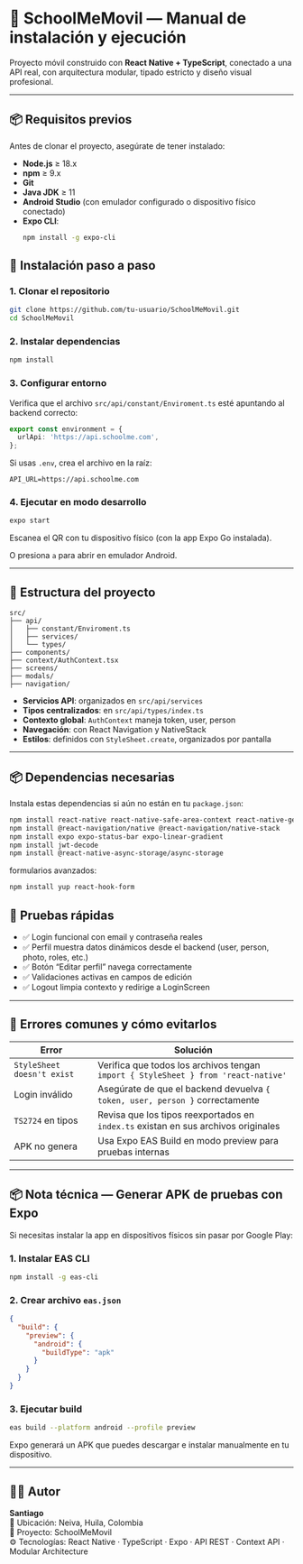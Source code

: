 # 📱 SchoolMeMovil — Manual de instalación y ejecución

Proyecto móvil construido con **React Native + TypeScript**, conectado a una API real, con arquitectura modular, tipado estricto y diseño visual profesional.

---

## 📦 Requisitos previos

Antes de clonar el proyecto, asegúrate de tener instalado:

- **Node.js** ≥ 18.x  
- **npm** ≥ 9.x  
- **Git**
- **Java JDK** ≥ 11  
- **Android Studio** (con emulador configurado o dispositivo físico conectado)
- **Expo CLI**:
  ```bash
  npm install -g expo-cli
  ```

## 🚀 Instalación paso a paso

### 1. Clonar el repositorio
```bash
git clone https://github.com/tu-usuario/SchoolMeMovil.git
cd SchoolMeMovil
```

### 2. Instalar dependencias
```bash
npm install
```

### 3. Configurar entorno
Verifica que el archivo `src/api/constant/Enviroment.ts` esté apuntando al backend correcto:

```ts
export const environment = {
  urlApi: 'https://api.schoolme.com',
};
```

Si usas `.env`, crea el archivo en la raíz:

```env
API_URL=https://api.schoolme.com
```

### 4. Ejecutar en modo desarrollo
```bash
expo start
```
Escanea el QR con tu dispositivo físico (con la app Expo Go instalada).  

O presiona `a` para abrir en emulador Android.

---

## 📁 Estructura del proyecto
```
src/
├── api/
│   ├── constant/Enviroment.ts
│   ├── services/
│   └── types/
├── components/
├── context/AuthContext.tsx
├── screens/
├── modals/
├── navigation/
```

- **Servicios API**: organizados en `src/api/services`  
- **Tipos centralizados**: en `src/api/types/index.ts`  
- **Contexto global**: `AuthContext` maneja token, user, person  
- **Navegación**: con React Navigation y NativeStack  
- **Estilos**: definidos con `StyleSheet.create`, organizados por pantalla  

---

## 📦 Dependencias necesarias
Instala estas dependencias si aún no están en tu `package.json`:

```bash
npm install react-native react-native-safe-area-context react-native-gesture-handler react-native-reanimated react-native-screens react-native-vector-icons
npm install @react-navigation/native @react-navigation/native-stack
npm install expo expo-status-bar expo-linear-gradient
npm install jwt-decode
npm install @react-native-async-storage/async-storage
```

formularios avanzados:
```bash
npm install yup react-hook-form
```


## 🧪 Pruebas rápidas
- ✅ Login funcional con email y contraseña reales  
- ✅ Perfil muestra datos dinámicos desde el backend (user, person, photo, roles, etc.)  
- ✅ Botón “Editar perfil” navega correctamente  
- ✅ Validaciones activas en campos de edición  
- ✅ Logout limpia contexto y redirige a LoginScreen  

---

## 🧯 Errores comunes y cómo evitarlos

| Error | Solución |
|-------|----------|
| `StyleSheet doesn't exist` | Verifica que todos los archivos tengan `import { StyleSheet } from 'react-native'` |
| Login inválido | Asegúrate de que el backend devuelva `{ token, user, person }` correctamente |
| `TS2724` en tipos | Revisa que los tipos reexportados en `index.ts` existan en sus archivos originales |
| APK no genera | Usa Expo EAS Build en modo preview para pruebas internas |

---

## 📦 Nota técnica — Generar APK de pruebas con Expo
Si necesitas instalar la app en dispositivos físicos sin pasar por Google Play:

### 1. Instalar EAS CLI
```bash
npm install -g eas-cli
```

### 2. Crear archivo `eas.json`
```json
{
  "build": {
    "preview": {
      "android": {
        "buildType": "apk"
      }
    }
  }
}
```

### 3. Ejecutar build
```bash
eas build --platform android --profile preview
```

Expo generará un APK que puedes descargar e instalar manualmente en tu dispositivo.

---

## 👨‍💻 Autor
**Santiago**  
📍 Ubicación: Neiva, Huila, Colombia  
📌 Proyecto: SchoolMeMovil  
⚙️ Tecnologías: React Native · TypeScript · Expo · API REST · Context API · Modular Architecture  
